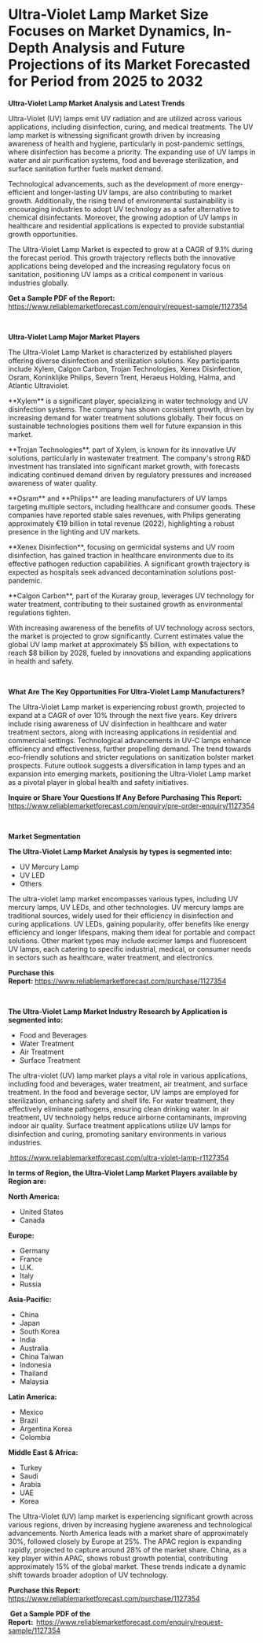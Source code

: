 <p><h1>Ultra-Violet Lamp Market Size Focuses on Market Dynamics, In-Depth Analysis and Future Projections of its Market Forecasted for Period from 2025 to 2032</h1></p><p><strong>Ultra-Violet Lamp Market Analysis and Latest Trends</strong></p>
<p><p>Ultra-Violet (UV) lamps emit UV radiation and are utilized across various applications, including disinfection, curing, and medical treatments. The UV lamp market is witnessing significant growth driven by increasing awareness of health and hygiene, particularly in post-pandemic settings, where disinfection has become a priority. The expanding use of UV lamps in water and air purification systems, food and beverage sterilization, and surface sanitation further fuels market demand.</p><p>Technological advancements, such as the development of more energy-efficient and longer-lasting UV lamps, are also contributing to market growth. Additionally, the rising trend of environmental sustainability is encouraging industries to adopt UV technology as a safer alternative to chemical disinfectants. Moreover, the growing adoption of UV lamps in healthcare and residential applications is expected to provide substantial growth opportunities.</p><p>The Ultra-Violet Lamp Market is expected to grow at a CAGR of 9.1% during the forecast period. This growth trajectory reflects both the innovative applications being developed and the increasing regulatory focus on sanitation, positioning UV lamps as a critical component in various industries globally.</p></p>
<p><strong>Get a Sample PDF of the Report:&nbsp;</strong> <a href="https://www.reliablemarketforecast.com/enquiry/request-sample/1127354?utm_campaign=3431&utm_medium=2&utm_source=Github&utm_content=ia&utm_term=12042025&utm_id=ultra-violet-lamp">https://www.reliablemarketforecast.com/enquiry/request-sample/1127354</a></p>
<p>&nbsp;</p>
<p><strong>Ultra-Violet Lamp Major Market Players</strong></p>
<p><p>The Ultra-Violet Lamp Market is characterized by established players offering diverse disinfection and sterilization solutions. Key participants include Xylem, Calgon Carbon, Trojan Technologies, Xenex Disinfection, Osram, Koninklijke Philips, Severn Trent, Heraeus Holding, Halma, and Atlantic Ultraviolet.</p><p>**Xylem** is a significant player, specializing in water technology and UV disinfection systems. The company has shown consistent growth, driven by increasing demand for water treatment solutions globally. Their focus on sustainable technologies positions them well for future expansion in this market. </p><p>**Trojan Technologies**, part of Xylem, is known for its innovative UV solutions, particularly in wastewater treatment. The company's strong R&D investment has translated into significant market growth, with forecasts indicating continued demand driven by regulatory pressures and increased awareness of water quality. </p><p>**Osram** and **Philips** are leading manufacturers of UV lamps targeting multiple sectors, including healthcare and consumer goods. These companies have reported stable sales revenues, with Philips generating approximately €19 billion in total revenue (2022), highlighting a robust presence in the lighting and UV markets.</p><p>**Xenex Disinfection**, focusing on germicidal systems and UV room disinfection, has gained traction in healthcare environments due to its effective pathogen reduction capabilities. A significant growth trajectory is expected as hospitals seek advanced decontamination solutions post-pandemic.</p><p>**Calgon Carbon**, part of the Kuraray group, leverages UV technology for water treatment, contributing to their sustained growth as environmental regulations tighten. </p><p>With increasing awareness of the benefits of UV technology across sectors, the market is projected to grow significantly. Current estimates value the global UV lamp market at approximately $5 billion, with expectations to reach $8 billion by 2028, fueled by innovations and expanding applications in health and safety.</p></p>
<p>&nbsp;</p>
<p><strong>What Are The Key Opportunities For Ultra-Violet Lamp Manufacturers?</strong></p>
<p><p>The Ultra-Violet Lamp market is experiencing robust growth, projected to expand at a CAGR of over 10% through the next five years. Key drivers include rising awareness of UV disinfection in healthcare and water treatment sectors, along with increasing applications in residential and commercial settings. Technological advancements in UV-C lamps enhance efficiency and effectiveness, further propelling demand. The trend towards eco-friendly solutions and stricter regulations on sanitization bolster market prospects. Future outlook suggests a diversification in lamp types and an expansion into emerging markets, positioning the Ultra-Violet Lamp market as a pivotal player in global health and safety initiatives.</p></p>
<p><strong>Inquire or Share Your Questions If Any Before Purchasing This Report:</strong> <a href="https://www.reliablemarketforecast.com/enquiry/pre-order-enquiry/1127354?utm_campaign=3431&utm_medium=2&utm_source=Github&utm_content=ia&utm_term=12042025&utm_id=ultra-violet-lamp">https://www.reliablemarketforecast.com/enquiry/pre-order-enquiry/1127354</a></p>
<p>&nbsp;</p>
<p><strong>Market Segmentation</strong></p>
<p><strong>The Ultra-Violet Lamp Market Analysis by types is segmented into:</strong></p>
<p><ul><li>UV Mercury Lamp</li><li>UV LED</li><li>Others</li></ul></p>
<p><p>The ultra-violet lamp market encompasses various types, including UV mercury lamps, UV LEDs, and other technologies. UV mercury lamps are traditional sources, widely used for their efficiency in disinfection and curing applications. UV LEDs, gaining popularity, offer benefits like energy efficiency and longer lifespans, making them ideal for portable and compact solutions. Other market types may include excimer lamps and fluorescent UV lamps, each catering to specific industrial, medical, or consumer needs in sectors such as healthcare, water treatment, and electronics.</p></p>
<p><strong>Purchase this Report:&nbsp;</strong><a href="https://www.reliablemarketforecast.com/purchase/1127354?utm_campaign=3431&utm_medium=2&utm_source=Github&utm_content=ia&utm_term=12042025&utm_id=ultra-violet-lamp">https://www.reliablemarketforecast.com/purchase/1127354</a></p>
<p>&nbsp;</p>
<p><strong>The Ultra-Violet Lamp Market Industry Research by Application is segmented into:</strong></p>
<p><ul><li>Food and Beverages</li><li>Water Treatment</li><li>Air Treatment</li><li>Surface Treatment</li></ul></p>
<p><p>The ultra-violet (UV) lamp market plays a vital role in various applications, including food and beverages, water treatment, air treatment, and surface treatment. In the food and beverage sector, UV lamps are employed for sterilization, enhancing safety and shelf life. For water treatment, they effectively eliminate pathogens, ensuring clean drinking water. In air treatment, UV technology helps reduce airborne contaminants, improving indoor air quality. Surface treatment applications utilize UV lamps for disinfection and curing, promoting sanitary environments in various industries.</p></p>
<p><a href="https://www.reliablemarketforecast.com/ultra-violet-lamp-r1127354?utm_campaign=3431&utm_medium=2&utm_source=Github&utm_content=ia&utm_term=12042025&utm_id=ultra-violet-lamp">&nbsp;https://www.reliablemarketforecast.com/ultra-violet-lamp-r1127354</a></p>
<p><strong>In terms of Region, the Ultra-Violet Lamp Market Players available by Region are:</strong></p>
<p>
    <p> <strong> North America: </strong>
        <ul>
            <li>United States</li>
            <li>Canada</li>
        </ul>
        </p> 
    <p> <strong> Europe: </strong>
        <ul>
            <li>Germany</li>
            <li>France</li>
            <li>U.K.</li>
            <li>Italy</li>
            <li>Russia</li>
        </ul>
        </p> 
    <p> <strong> Asia-Pacific: </strong>
        <ul>
            <li>China</li>
            <li>Japan</li>
            <li>South Korea</li>
            <li>India</li>
            <li>Australia</li>
            <li>China Taiwan</li>
            <li>Indonesia</li>
            <li>Thailand</li>
            <li>Malaysia</li>
        </ul>
        </p> 
    <p> <strong> Latin America: </strong>
        <ul>
            <li>Mexico</li>
            <li>Brazil</li>
            <li>Argentina Korea</li>
            <li>Colombia</li>
        </ul>
        </p> 
    <p> <strong> Middle East & Africa: </strong>
        <ul>
            <li>Turkey</li>
            <li>Saudi</li>
            <li>Arabia</li>
            <li>UAE</li>
            <li>Korea</li>
        </ul>
    </p>
    </p>
<p><p>The Ultra-Violet (UV) lamp market is experiencing significant growth across various regions, driven by increasing hygiene awareness and technological advancements. North America leads with a market share of approximately 30%, followed closely by Europe at 25%. The APAC region is expanding rapidly, projected to capture around 28% of the market share. China, as a key player within APAC, shows robust growth potential, contributing approximately 15% of the global market. These trends indicate a dynamic shift towards broader adoption of UV technology.</p></p>
<p><strong>Purchase this Report: </strong><a href="https://www.reliablemarketforecast.com/purchase/1127354?utm_campaign=3431&utm_medium=2&utm_source=Github&utm_content=ia&utm_term=12042025&utm_id=ultra-violet-lamp">https://www.reliablemarketforecast.com/purchase/1127354</a></p>
<p>&nbsp;<strong>Get a Sample PDF of the Report:&nbsp;&nbsp;</strong><a href="https://www.reliablemarketforecast.com/enquiry/request-sample/1127354?utm_campaign=3431&utm_medium=2&utm_source=Github&utm_content=ia&utm_term=12042025&utm_id=ultra-violet-lamp">https://www.reliablemarketforecast.com/enquiry/request-sample/1127354</a></p>
<p><strong></strong></p>
<p><p></p><p></p><p></p></p>